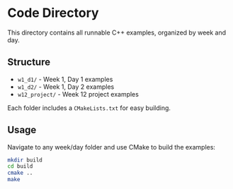 # Code Directory

This directory contains all runnable C++ examples, organized by week and day.

## Structure

- `w1_d1/` - Week 1, Day 1 examples
- `w1_d2/` - Week 1, Day 2 examples
- `w12_project/` - Week 12 project examples

Each folder includes a `CMakeLists.txt` for easy building.

## Usage

Navigate to any week/day folder and use CMake to build the examples:

```bash
mkdir build
cd build
cmake ..
make
```
